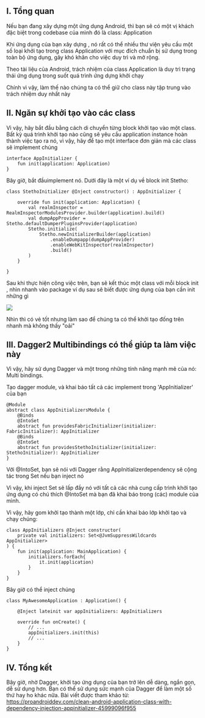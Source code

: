 ## I. Tổng quan
Nếu bạn đang xây dựng một ứng dụng Android, thì bạn sẽ có một vị khách đặc biệt trong codebase của mình đó là class: Application

Khi ứng dụng của bạn xây dựng , nó rất có thể nhiều thư viện yêu cầu một số loại khởi tạo trong class Application với mục đích chuẩn bị sử dụng trong toàn bộ ứng dụng, gây khó khăn cho việc duy trì và mở rộng.

Theo tài liệu của Android, trách nhiệm của class Application là duy trì trạng thái ứng dụng trong suốt quá trình ứng dựng khởi chạy

Chính vì vậy, làm thế nào chúng ta có thể giữ cho class này tập trung vào trách nhiệm duy nhất này

## II. Ngăn sự khởi tạo vào các class
Vì vậy, hãy bắt đầu bằng cách di chuyển từng block khởi tạo vào một class. Bất kỳ quá trình khởi tạo nào cũng sẽ yêu cầu application instance hoàn thành việc tạo ra nó, vì vậy, hãy để tạo một interface đơn giản mà các class sẽ implement chúng

```
interface AppInitializer {
    fun init(application: Application)
}
```

Bây giờ, bắt đầuimplement nó. Dưới đây là một ví dụ về block init Stetho:

```
class StethoInitializer @Inject constructor() : AppInitializer {

    override fun init(application: Application) {
        val realmInspector = RealmInspectorModulesProvider.builder(application).build()
        val dumpAppProvider = Stetho.defaultDumperPluginsProvider(application)
        Stetho.initialize(
            Stetho.newInitializerBuilder(application)
                .enableDumpapp(dumpAppProvider)
                .enableWebKitInspector(realmInspector)
                .build()
        )
    }
    
}
```

Sau khi thực hiện công việc trên, bạn sẽ kết thúc một class  với mỗi block init , nhìn nhanh vào package ví dụ sau sẽ biết được ứng dụng của bạn cần init những gì

![](https://images.viblo.asia/1c050cb0-5271-457d-9d80-4111f0bbc936.png)

Nhìn thì có vẻ tốt nhưng làm sao để chúng ta có thể khởi tạo đống trên nhanh mà không thấy "oải"

## III. Dagger2 Multibindings có thể giúp ta làm việc này
Vì vậy, hãy sử dụng Dagger và một trong những tính năng mạnh mẽ của nó: Multi bindings.

Tạo dagger module, và khai báo tất cả các implement trong 'AppInitializer' của bạn

```
@Module
abstract class AppInitializersModule {
    @Binds
    @IntoSet
    abstract fun providesFabricInitializer(initializer: FabricInitializer): AppInitializer
    @Binds
    @IntoSet
    abstract fun providesStethoInitializer(initializer: StethoInitializer): AppInitializer
}
```

Với @IntoSet, bạn sẽ nói với Dagger rằng AppInitializerdependency sẽ cộng tác trong Set nếu bạn inject nó

Vì vậy, khi inject  Set<AppInitializer> sẽ lấp đầy nó với tất cả các nhà cung cấp trình khởi tạo ứng dụng có chú thích @IntoSet mà bạn đã khai báo trong (các) module của mình.
    
Vì vậy, hãy gom khởi tạo thành một lớp, chỉ cần khai báo lớp khởi tạo và chạy chúng:

```
class AppInitializers @Inject constructor(
    private val initializers: Set<@JvmSuppressWildcards AppInitializer>
) {
    fun init(application: MainApplication) {
        initializers.forEach{
            it.init(application)
        }
    }
}
```

Bây giờ có thể inject chúng

```
class MyAwesomeApplication : Application() {
    
    @Inject lateinit var appInitializers: AppInitializers
    
    override fun onCreate() {
        // ...
        appInitializers.init(this)
        // ...
    }
}
```

## IV. Tổng kết
Bây giờ, nhờ Dagger, khởi tạo ứng dụng của bạn trở lên dễ dàng, ngắn gọn, dễ sử dụng hơn. Bạn có thể sử dụng sức mạnh của Dagger để làm một số thứ hay ho khác nữa.
Bài viết được tham khảo từ: https://proandroiddev.com/clean-android-application-class-with-dependency-injection-appinitializer-45999096f955